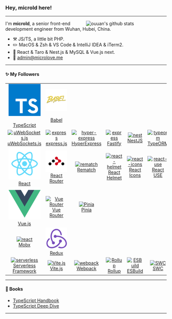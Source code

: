 ### Hey, microld here! 

---

<img align="right" alt="ouuan's github stats" width="50%" src="https://github-readme-stats.vercel.app/api?username=2627500295&show_icons=true&theme=dark">

I'm **microld**, a senior front-end development engineer from Wuhan, Hubei, China.

-   :hammer_and_pick: JS/TS, a little bit PHP.
-   :pencil2: MacOS & Zsh & VS Code & IntelliJ IDEA & iTerm2.
-   :thinking: React & Taro & Nest.js & MySQL & Vue.js next.
-   :email: admin@microlove.me

---

#### :sparkles: My Followers

<table>
  <tr>
    <td align="center">
      <a href="https://github.com/microsoft/TypeScript">
        <div width="100px" height="100px">
          <img src="https://raw.githubusercontent.com/github/explore/gh-pages/topics/typescript/typescript.png" width="100px;" alt="TypeScript"
          />
        </div>
      </a>
      <br />
      <a href="https://github.com/microsoft/TypeScript">TypeScript</a>
    </td>
    <td align="center">
      <a href="https://github.com/babel/babel">
        <div width="100px" height="100px">
          <img src="https://raw.githubusercontent.com/github/explore/cb39e2385dfcec8a661d01bfacff6b1e33bbaa9d/topics/babel/babel.png" width="100px;" alt="babel"
        />
        </div>
      </a>
      <br />
      <a href="https://github.com/babel/babel">Babel</a>
    </td>
    <td></td>
    <td></td>
    <td></td>
    <td></td>
    <td></td>
  </tr>
  <tr>
    <td align="center">
      <a href="https://github.com/uNetworking/uWebSockets">
        <img
          src="https://raw.githubusercontent.com/uNetworking/uWebSockets/master/misc/logo.svg"
          width="100px;"
          alt="µWebSockets.js"
        />
      </a>
      <br />
      <a href="https://github.com/uNetworking/uWebSockets">µWebSockets.js</a>
    </td>
    <td align="center">
      <a href="https://github.com/expressjs">
        <img
          src="https://avatars.githubusercontent.com/u/5658226?s=200&v=4"
          width="100px;"
          alt="express"
        />
      </a>
      <br />
      <a href="https://github.com/expressjs">express.js</a>
    </td>
    <td align="center">
      <a href="https://github.com/kartikk221/hyper-express">
        <img
          src=""
          width="100px;"
          alt="hyper-express"
        />
      </a>
      <br />
      <a href="https://github.com/kartikk221/hyper-express">HyperExpress</a>
    </td>
    <td align="center">
      <a href="https://github.com/fastify">
        <img
          src="https://avatars.githubusercontent.com/u/24939410?s=200&v=4"
          width="100px;"
          alt="express"
        />
      </a>
      <br />
      <a href="https://github.com/fastify">Fastify</a>
    </td>
    <td align="center">
      <a href="https://github.com/nestjs/nest">
        <img
          src="https://avatars1.githubusercontent.com/u/28507035?s=200&v=4"
          width="100px;"
          alt="nest"
        />
      </a>
      <br />
      <a href="https://github.com/nestjs/nest">NestJS</a>
    </td>
    <td align="center">
      <a href="https://github.com/typeorm/typeorm">
        <img
          src="https://avatars0.githubusercontent.com/u/20165699?s=200&v=4"
          width="100px;"
          alt="typeorm"
        />
      </a>
      <br />
      <a href="https://github.com/typeorm/typeorm">TypeORM</a>
    </td>
    <td align="center">
      <a href="https://github.com/hyj1991/easy-monitor">
        <img
          src=""
          width="100px;"
          alt="EZM"
        />
      </a>
      <br />
      <a href="https://github.com/hyj1991/easy-monitor">Easy-Monitor</a>
    </td>
  </tr>
  <tr>
    <td align="center">
      <a href="https://github.com/facebook/react">
        <img
          src="https://raw.githubusercontent.com/github/explore/gh-pages/topics/react/react.png"
          width="100px;"
          alt="react"
        />
      </a>
      <br />
      <a href="https://github.com/facebook/react">React</a>
    </td>
    <td align="center">
      <a href="https://github.com/remix-run/react-router">
        <img
          src="https://raw.githubusercontent.com/github/explore/gh-pages/topics/react-router/react-router.png"
          width="100px;"
          alt="react-router"
        />
      </a>
      <br />
      <a href="https://github.com/remix-run/react-router">React Router</a>
    </td>
    <td align="center">
      <a href="https://github.com/rematch/rematch">
        <img
          src="https://avatars.githubusercontent.com/u/32424830?s=200&v=4"
          width="100px;"
          alt="rematch"
        />
      </a>
      <br />
      <a href="https://github.com/rematch/rematch">Rematch</a>
    </td>
    <td align="center">
      <a href="https://github.com/nfl/react-helmet">
        <img
          src="https://camo.githubusercontent.com/6e55c49a2bb5e69f9ebd86f27ecc890b32edcf09f4a4931d5683934ff3760884/687474703a2f2f7374617469632e6e666c2e636f6d2f7374617469632f636f6e74656e742f7075626c69632f7374617469632f696d672f6c6f676f732f72656163742d68656c6d65742e6a7067"
          width="100px;"
          alt="react-helmet"
        />
      </a>
      <br />
      <a href="https://github.com/nfl/react-helmet">React Helmet</a>
    </td>
    <td align="center">
      <a href="https://github.com/react-icons/react-icons">
        <img
          src="https://avatars.githubusercontent.com/u/39895671?s=200&v=4"
          width="100px;"
          alt="react-icons"
        />
      </a>
      <br />
      <a href="https://github.com/react-icons/react-icons">React Icons</a>
    </td>
    <td align="center">
      <a href="https://github.com/streamich/react-use">
        <img
          src="https://github.githubassets.com/images/icons/emoji/unicode/1f44d.png"
          width="100px;"
          alt="react-use"
        />
      </a>
      <br />
      <a href="https://github.com/streamich/react-use">React USE</a>
    </td>
    <td align="center">
      <a href="https://github.com/jaredpalmer/formik">
        <img
          src="https://user-images.githubusercontent.com/4060187/61057426-4e5a4600-a3c3-11e9-9114-630743e05814.png"
          width="100px;"
          alt="Formik"
        />
      </a>
      <br />
      <a href="https://github.com/jaredpalmer/formik">Formik</a>
    </td>
  </tr>
  <tr>
    <td align="center">
      <a href="https://github.com/vuejs/vue">
        <img
          src="https://raw.githubusercontent.com/github/explore/gh-pages/topics/vue/vue.png"
          width="100px;"
          alt="Vue.js"
        />
      </a>
      <br />
      <a href="https://github.com/vuejs/vue">Vue.js</a>
    </td>
    <td align="center">
      <a href="https://github.com/vuejs/router">
        <img
          src=""
          width="100px;"
          alt="Vue Router"
        />
      </a>
      <br />
      <a href="https://github.com/vuejs/router">Vue Router</a>
    </td>
    <td align="center">
      <a href="https://github.com/vuejs/pinia">
        <img
          src="https://pinia.vuejs.org/logo.svg"
          width="100px;"
          alt="Pinia"
        />
      </a>
      <br />
      <a href="https://github.com/vuejs/pinia">Pinia</a>
    </td>
    <td></td>
    <td></td>
    <td></td>
    <td></td>
  </tr>
  <tr>
    <td align="center">
      <a href="https://github.com/mobxjs">
        <img
          src="https://avatars.githubusercontent.com/u/17475736?s=200&v=4"
          width="100px;"
          alt="react"
        />
      </a>
      <br />
      <a href="https://github.com/mobxjs">Mobx</a>
    </td>
    <td align="center">
      <a href="https://github.com/reduxjs/redux">
        <img
          src="https://raw.githubusercontent.com/github/explore/gh-pages/topics/redux/redux.png"
          width="100px;"
          alt="react"
        />
      </a>
      <br />
      <a href="https://github.com/reduxjs/redux">Redux</a>
    </td>
    <td></td>
    <td></td>
    <td></td>
    <td></td>
    <td></td>
  </tr>
  <tr>
    <td align="center">
      <a href="https://github.com/serverless/serverless">
        <img
          src="https://pics.freeicons.io/uploads/icons/png/18661926311551942828-512.png"
          width="100px;"
          alt="serverless"
        />
      </a>
      <br />
      <a href="https://github.com/serverless/serverless"
        >Serverless Framework</a
      >
    </td>
    <td align="center">
      <a href="https://github.com/vitejs/vite">
        <img
          src="https://avatars.githubusercontent.com/u/65625612?s=200&v=4"
          width="100px;"
          alt="Vite.js"
        />
      </a>
      <br />
      <a href="https://github.com/vitejs/vite">Vite.js</a
      >
    </td>
    <td align="center">
      <a href="https://github.com/webpack/webpack">
        <img
          src="https://avatars.githubusercontent.com/u/2105791?s=200&v=4"
          width="100px;"
          alt="webpack"
        />
      </a>
      <br />
      <a href="https://github.com/webpack/webpack">Webpack</a
      >
    </td>
    <td align="center">
      <a href="https://github.com/rollup/rollup">
        <img
          src="https://avatars.githubusercontent.com/u/12554859?s=200&v=4"
          width="100px;"
          alt="Rollup"
        />
      </a>
      <br />
      <a href="https://github.com/rollup/rollup">Rollup</a>
    </td>
    <td align="center">
      <a href="https://github.com/evanw/esbuild">
        <img
          src="https://github.com/evanw/esbuild/raw/master/images/logo.svg"
          width="100px;"
          alt="ESBuild"
        />
      </a>
      <br />
      <a href="https://github.com/evanw/esbuild">ESBuild</a>
    </td>
    <td align="center">
      <a href="https://github.com/swc-project/swc">
        <img
          src="https://avatars.githubusercontent.com/u/26715726?s=200&v=4"
          width="100px;"
          alt="SWC"
        />
      </a>
      <br />
      <a href="https://github.com/swc-project/swc">SWC</a>
    </td>
    <td></td>
  </tr>
</table>

---

#### :open_book: Books

-   [TypeScript Handbook](https://github.com/zhongsp/TypeScript)
-   [TypeScript Deep Dive](https://github.com/jkchao/typescript-book-chinese)

---

